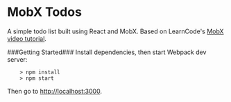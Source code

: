 # MobX Todos

A simple todo list built using React and MobX. Based on LearnCode's [MobX video tutorial](https://www.youtube.com/watch?v=_q50BXqkAfI).

###Getting Started###
Install dependencies, then start Webpack dev server:

```
	> npm install
	> npm start
```

Then go to <http://localhost:3000>.

